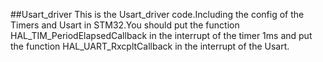 ##Usart_driver
This is the Usart_driver code.Including the config of the Timers and Usart in STM32.You should put the function HAL_TIM_PeriodElapsedCallback in the interrupt of the timer 1ms and put the function HAL_UART_RxcpltCallback in the interrupt of the Usart.
